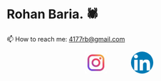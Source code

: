 # Rohan Baria. 🕷<br>
📫 How to reach me: 4177rb@gmail.com <br>
<p align="center" style="">
  <a href="https://www.instagram.com/rohanxbaria"><img src="https://github.com/Rohan4177/Rohan4177/blob/main/images/Ig.png" alt="instagram" style="width: 50px; height: 50px; margin-right: 50px;"/></a>
  <a href="https://in.linkedin.com/in/rohan-baria-09322517a"><img src="https://github.com/Rohan4177/Rohan4177/blob/main/images/Li.png" alt="linkedin" style="width: 50px; height: 50px; border-radius:50px;"/></a>
</p>

<!--
**Rohan4177/Rohan4177** is a ✨ _special_ ✨ repository because its `README.md` (this file) appears on your GitHub profile.

Here are some ideas to get you started:
[<img src="https://github.com/Rohan4177/Rohan4177/blob/main/Ig.png" width="50" height="50" align="center">](https://www.instagram.com/rohanxbaria)
[<img src="https://github.com/Rohan4177/Rohan4177/blob/main/Li.png" width="50" height="50" align="center">](https://in.linkedin.com/in/rohan-baria-09322517a)
- 🔭 I’m currently working on ...
- 🌱 I’m currently learning ...
- 👯 I’m looking to collaborate on ...
- 🤔 I’m looking for help with ...
- 💬 Ask me about ...
- 😄 Pronouns: ...
- ⚡ Fun fact: ...
-->
